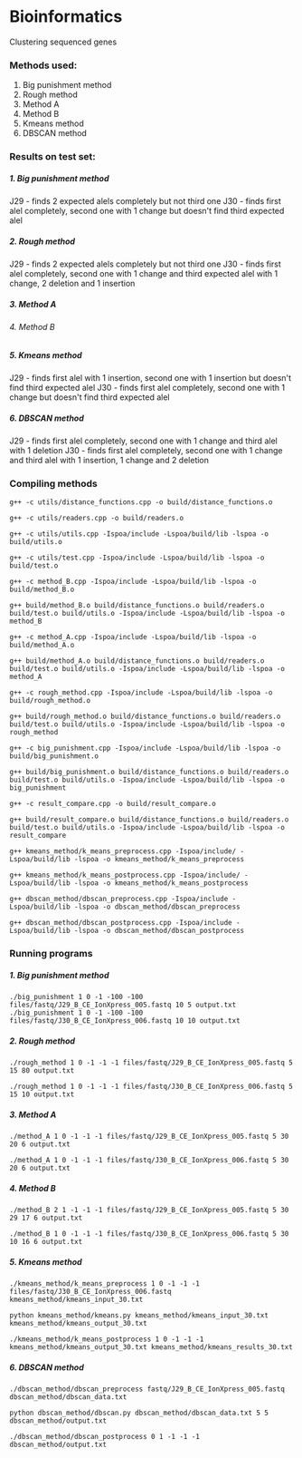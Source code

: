# Bioinformatics
Clustering sequenced genes

### Methods used:
1. Big punishment method
2. Rough method
3. Method A
4. Method B
5. Kmeans method
6. DBSCAN method

### Results on test set:

##### 1. Big punishment method
J29 - finds 2 expected alels completely but not third one
J30 - finds first alel completely, second one with 1 change but doesn't find third expected alel

##### 2. Rough method
J29 - finds 2 expected alels completely but not third one
J30 - finds first alel completely, second one with 1 change and third expected alel with 1 change, 2 deletion and 1 insertion

##### 3. Method A

###### 4. Method B

##### 5. Kmeans method
J29 - finds first alel with 1 insertion, second one with 1 insertion but doesn't find third expected alel
J30 - finds first alel completely, second one with 1 change but doesn't find third expected alel

##### 6. DBSCAN method
J29 - finds first alel completely, second one with 1 change and third alel with 1 deletion
J30 - finds first alel completely, second one with 1 change and third alel with 1 insertion, 1 change and 2 deletion

### Compiling methods

``g++ -c utils/distance_functions.cpp -o build/distance_functions.o``

``g++ -c utils/readers.cpp -o build/readers.o``

``g++ -c utils/utils.cpp -Ispoa/include -Lspoa/build/lib -lspoa -o build/utils.o``

``g++ -c utils/test.cpp -Ispoa/include -Lspoa/build/lib -lspoa -o build/test.o``

``g++ -c method_B.cpp -Ispoa/include -Lspoa/build/lib -lspoa -o build/method_B.o``

``g++ build/method_B.o build/distance_functions.o build/readers.o build/test.o build/utils.o -Ispoa/include -Lspoa/build/lib -lspoa -o method_B``

``g++ -c method_A.cpp -Ispoa/include -Lspoa/build/lib -lspoa -o build/method_A.o``

``g++ build/method_A.o build/distance_functions.o build/readers.o build/test.o build/utils.o -Ispoa/include -Lspoa/build/lib -lspoa -o method_A``

``g++ -c rough_method.cpp -Ispoa/include -Lspoa/build/lib -lspoa -o build/rough_method.o``

``g++ build/rough_method.o build/distance_functions.o build/readers.o build/test.o build/utils.o -Ispoa/include -Lspoa/build/lib -lspoa -o rough_method``

``g++ -c big_punishment.cpp -Ispoa/include -Lspoa/build/lib -lspoa -o build/big_punishment.o``

``g++ build/big_punishment.o build/distance_functions.o build/readers.o build/test.o build/utils.o -Ispoa/include -Lspoa/build/lib -lspoa -o big_punishment``

``g++ -c result_compare.cpp -o build/result_compare.o``

``g++ build/result_compare.o build/distance_functions.o build/readers.o build/test.o build/utils.o -Ispoa/include -Lspoa/build/lib -lspoa -o result_compare``

``g++ kmeans_method/k_means_preprocess.cpp -Ispoa/include/ -Lspoa/build/lib -lspoa -o kmeans_method/k_means_preprocess``

``g++ kmeans_method/k_means_postprocess.cpp -Ispoa/include/ -Lspoa/build/lib -lspoa -o kmeans_method/k_means_postprocess``

``g++ dbscan_method/dbscan_preprocess.cpp -Ispoa/include -Lspoa/build/lib -lspoa -o dbscan_method/dbscan_preprocess``

``g++ dbscan_method/dbscan_postprocess.cpp -Ispoa/include -Lspoa/build/lib -lspoa -o dbscan_method/dbscan_postprocess``


### Running programs

##### 1. Big punishment method

``./big_punishment 1 0 -1 -100 -100 files/fastq/J29_B_CE_IonXpress_005.fastq 10 5 output.txt``
``./big_punishment 1 0 -1 -100 -100 files/fastq/J30_B_CE_IonXpress_006.fastq 10 10 output.txt``

##### 2. Rough method

``./rough_method 1 0 -1 -1 -1 files/fastq/J29_B_CE_IonXpress_005.fastq 5 15 80 output.txt ``

``./rough_method 1 0 -1 -1 -1 files/fastq/J30_B_CE_IonXpress_006.fastq 5 15 10 output.txt`` 

##### 3. Method A

``./method_A 1 0 -1 -1 -1 files/fastq/J29_B_CE_IonXpress_005.fastq 5 30 20 6 output.txt``

``./method_A 1 0 -1 -1 -1 files/fastq/J30_B_CE_IonXpress_006.fastq 5 30 20 6 output.txt``

##### 4. Method B

``./method_B 2 1 -1 -1 -1 files/fastq/J29_B_CE_IonXpress_005.fastq 5 30 29 17 6 output.txt``

``./method_B 1 0 -1 -1 -1 files/fastq/J30_B_CE_IonXpress_006.fastq 5 30 10 16 6 output.txt``

##### 5. Kmeans method

``./kmeans_method/k_means_preprocess 1 0 -1 -1 -1 files/fastq/J30_B_CE_IonXpress_006.fastq kmeans_method/kmeans_input_30.txt``

``python kmeans_method/kmeans.py kmeans_method/kmeans_input_30.txt kmeans_method/kmeans_output_30.txt``

``./kmeans_method/k_means_postprocess 1 0 -1 -1 -1 kmeans_method/kmeans_output_30.txt kmeans_method/kmeans_results_30.txt``


#####  6. DBSCAN method

``./dbscan_method/dbscan_preprocess fastq/J29_B_CE_IonXpress_005.fastq dbscan_method/dbscan_data.txt``

``python dbscan_method/dbscan.py dbscan_method/dbscan_data.txt 5 5 dbscan_method/output.txt``

``./dbscan_method/dbscan_postprocess 0 1 -1 -1 -1 dbscan_method/output.txt``